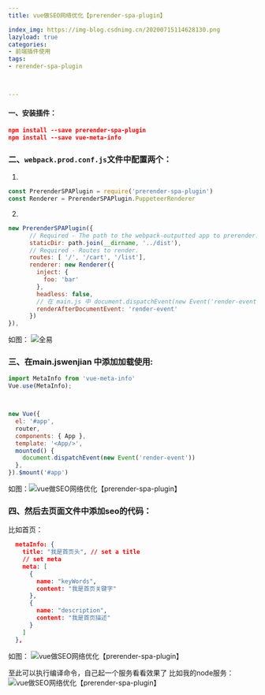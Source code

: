```yaml
---
title: vue做SEO网络优化【prerender-spa-plugin】

index_img: https://img-blog.csdnimg.cn/20200715114628130.png
lazyload: true
categories:
- 前端插件使用
tags:
- rerender-spa-plugin



---
```











#### 一、安装插件：
```json
npm install --save prerender-spa-plugin
npm install --save vue-meta-info
```

### 二、`webpack.prod.conf.js`文件中配置两个：

 1. 
```javascript
const PrerenderSPAPlugin = require('prerender-spa-plugin')
const Renderer = PrerenderSPAPlugin.PuppeteerRenderer
```
2. 

```javascript
new PrerenderSPAPlugin({
      // Required - The path to the webpack-outputted app to prerender.
      staticDir: path.join(__dirname, '../dist'),
      // Required - Routes to render.
      routes: [ '/', '/cart', '/list'],
      renderer: new Renderer({
        inject: {
          foo: 'bar'
        },
        headless: false,
        // 在 main.js 中 document.dispatchEvent(new Event('render-event'))，两者的事件名称要对应上。
        renderAfterDocumentEvent: 'render-event'
      })
}),
```

如图：
![全易](https://img-blog.csdnimg.cn/20200715113717136.png)

### 三、在main.jswenjian 中添加加载使用:

```javascript
import MetaInfo from 'vue-meta-info'
Vue.use(MetaInfo);



new Vue({
  el: '#app',
  router,
  components: { App },
  template: '<App/>',
  mounted() {
    document.dispatchEvent(new Event('render-event'))
  },
}).$mount('#app')
```

如图：![vue做SEO网络优化【prerender-spa-plugin】](https://img-blog.csdnimg.cn/20200715113926904.png)

### 四、然后去页面文件中添加seo的代码：
比如首页：

```json
  metaInfo: {
    title: "我是首页头", // set a title
    // set meta
    meta: [
      {
        name: "keyWords",
        content: "我是首页关键字"
      },
      {
        name: "description",
        content: "我是首页描述"
      }
    ]
  },
```

如图：
![vue做SEO网络优化【prerender-spa-plugin】](https://img-blog.csdnimg.cn/20200715114129427.png)


至此可以执行编译命令，自己起一个服务看看效果了
比如我的node服务：
![vue做SEO网络优化【prerender-spa-plugin】](https://img-blog.csdnimg.cn/20200715114628130.png)


